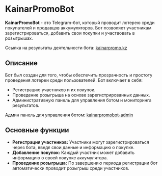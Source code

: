 # KainarPromoBot

**KainarPromoBot** - это Telegram-бот, который проводит лотерею среди покупателей и продавцов аккумуляторов. Бот позволяет участникам зарегистрироваться, добавить свои покупки и участвовать в розыгрышах. 

Ссылка на результаты деятельности бота: [kainarpromo.kz](https://kainarpromo.kz/)

## Описание

Бот был создан для того, чтобы обеспечить прозрачность и простоту проведения лотереи среди пользователей. Бот включает в себя:
- Регистрацию участников и их покупок.
- Проведение розыгрыша на основе зарегистрированных данных.
- Административную панель для управления ботом и мониторинга результатов.

Админ панель для управления ботом: [kainarpromobot-admin](https://github.com/FedXL/kainarpromobot-admin)

## Основные функции

- **Регистрация участников:** Участники могут зарегистрироваться через бота, введя свои данные и информацию о покупке.
- **Добавление покупок:** Каждый участник может добавить информацию о своей покупке аккумулятора.
- **Проведение розыгрыша:** По завершению периода регистрации бот автоматически проводит розыгрыш среди участников.

